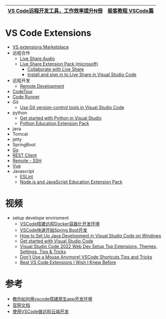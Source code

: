 



[VS Code远程开发工具，工作效率提升N倍](https://mp.weixin.qq.com/s/AR9BbYG4t8nKvhWihaEgvg)|[极客教程  VSCode篇](https://geek-docs.com/vscode)|
---|---|


# VS Code Extensions
* [VS extensions Marketplace](https://marketplace.visualstudio.com/search?target=VSCode&category=Extension%20Packs&sortBy=Installs)
* 远程合作
  * [Live Share Audio](https://marketplace.visualstudio.com/items?itemName=MS-vsliveshare.vsliveshare-audio) 
  * [Live Share Extension Pack (microsoft) ](https://www.youtube.com/watch?v=A2ceblXTBBc&list=PLj6YeMhvp2S5UgiQnBfvD7XgOMKs3O_G6&index=6)
    * [Collaborate with Live Share](https://code.visualstudio.com/learn/collaboration/live-share) 
    * [Install and sign in to Live Share in Visual Studio Code](https://docs.microsoft.com/en-us/visualstudio/liveshare/use/install-live-share-visual-studio-code)
* 远程开发
  * [Remote Development ](https://marketplace.visualstudio.com/items?itemName=ms-vscode-remote.vscode-remote-extensionpack)
* [CodeTour](https://code.visualstudio.com/learn/educators/codetour)
* [Code Runner](https://marketplace.visualstudio.com/items?itemName=formulahendry.code-runner)
* Git
  * [Use Git version-control tools in Visual Studio Code](https://docs.microsoft.com/en-us/learn/modules/use-git-from-vs-code/) 
* python
  * [Get started with Python in Visual Studio](https://docs.microsoft.com/en-us/learn/modules/python-install-vscode/) 
  * [Python Education Extension Pack](https://marketplace.visualstudio.com/items?itemName=tanhakabir.python-education-extension-pack)
* java
* Tomcat 
* jetty
* SpringBoot
* [Go](https://marketplace.visualstudio.com/items?itemName=golang.Go)
* [REST Client](https://marketplace.visualstudio.com/items?itemName=humao.rest-client) 
* [Remote - SSH](https://marketplace.visualstudio.com/items?itemName=ms-vscode-remote.remote-ssh)
* [Vue](https://marketplace.visualstudio.com/items?itemName=octref.vetur)  
* Javascript
  * [ESLint](https://marketplace.visualstudio.com/items?itemName=dbaeumer.vscode-eslint) 
  * [Node.js and JavaScript Education Extension Pack](https://marketplace.visualstudio.com/items?itemName=tanhakabir.node-js-education-extension-pack)


# 视频
* setup develope enviroment
  * [VSCode搭建远程Docker容器化开发环境](https://www.bilibili.com/video/BV1Te4y197sb?spm_id_from=333.337.search-card.all.click&vd_source=be3ac4894f8bf7883ae92030f6f7be46)
  * [VSCode快速开始Spring Boot开发](https://www.youtube.com/watch?v=gxbdoiwFfbM) 
  * [How to Set Up Java Development in Visual Studio Code on Windows ](https://www.youtube.com/watch?v=ClU9N4ub_Ko)
  * [Get started with Visual Studio Code](https://www.youtube.com/watch?v=S320N3sxinE&list=PLj6YeMhvp2S5UgiQnBfvD7XgOMKs3O_G6)
  * [Visual Studio Code 2022  Web Dev Setup  Top Extensions, Themes, Settings, Tips & Tricks](https://www.youtube.com/watch?v=fJEbVCrEMSE)
  * [Don't Use a Mouse Anymore! VSCode Shortcuts Tips and Tricks](https://www.youtube.com/watch?v=jsZoR1kkq6s)
  * [Best VS Code Extensions I Wish I Knew Before](https://www.youtube.com/watch?v=ZqW8JT1gt4U)


# 参考
* [教你如何用vscode搭建原生app开发环境](https://www.jianshu.com/p/378930364493)
* [官网文档](https://code.visualstudio.com/docs)
* [使用VSCode做远程云端开发](https://zhuanlan.zhihu.com/p/336071497)


